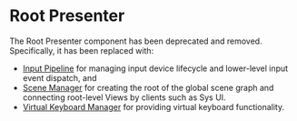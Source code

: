 # Root Presenter

The Root Presenter component has been deprecated and removed. Specifically, it has been replaced with:

- [Input Pipeline](./../input-pipeline/README.md) for managing input device lifecycle and lower-level
  input event dispatch, and
- [Scene Manager](./../scene_manager/README.md) for creating the root of the global scene graph and
  connecting root-level Views by clients such as Sys UI.
- [Virtual Keyboard Manager](./../virtual_keyboard_manager/README.md) for providing virtual keyboard
  functionality.

